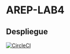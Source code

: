 # AREP-LAB4



## Despliegue
[![CircleCI](https://circleci.com/gh/camilavieda04/AREP-LAB4.svg?style=svg)](https://circleci.com/gh/camilavieda04/AREP-LAB4)
